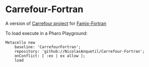 # Carrefour-Fortran

A version of [Carrefour project](https://github.com/moosetechnology/Carrefour) for [Famix-Fortran](https://github.com/moosetechnology/Famix-Fortran)

To load execute in a Pharo Playground:
```st
Metacello new
    baseline: 'CarrefourFortran';
    repository: 'github://NicolasAnquetil/Carrefour-Fortran';
    onConflict: [ :ex | ex allow ];
    load
```
